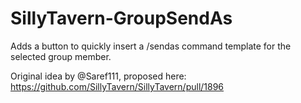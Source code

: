 # SillyTavern-GroupSendAs
Adds a button to quickly insert a /sendas command template for the selected group member.

Original idea by @Saref111, proposed here: https://github.com/SillyTavern/SillyTavern/pull/1896
